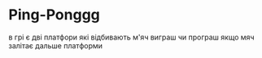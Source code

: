 # Ping-Ponggg
в грі є дві платфори які відбивають м'яч виграш чи програш якщо мяч залітає дальше платформи
